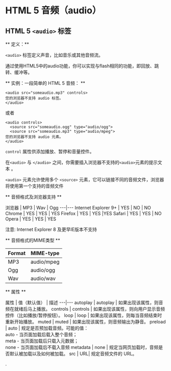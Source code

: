 # HTML 5 音频（audio）


## HTML 5 `<audio>` 标签

** 定义：**

`<audio>` 标签定义声音，比如音乐或其他音频流。

通过使用HTML5中的audio功能，你可以实现与flash相同的功能，即回放、跳转、缓冲等。


** 实例：一段简单的 HTML 5 音频： **

```
<audio src="someaudio.mp3" controls>
您的浏览器不支持 audio 标签。
</audio>
```
或者
```
<audio controls>
  <source src="someaudio.ogg" type="audio/ogg">
  <source src="someaudio.mp3" type="audio/mpeg">
您的浏览器不支持 audio 元素。
</audio>
```

`control` 属性供添加播放、暂停和音量控件。

在`<audio>` 与 `</audio>` 之间，你需要插入浏览器不支持的`<audio>`元素的提示文本 。

`<audio>` 元素允许使用多个 `<source>` 元素，它可以链接不同的音频文件，浏览器将使用第一个支持的音频文件


** 音频格式及浏览器支持 **

浏览器 | MP3 | Wav | Ogg
---|---
Internet Explorer 9+ | YES | NO | NO
Chrome	| YES |	YES |	YES
Firefox | YES | YES |YES
Safari |	YES |	YES |	NO
Opera |	YES | YES | YES

注意: Internet Explorer 8 及更早IE版本不支持 <audio> 元素.


** 音频格式的MIME类型 **

Format | MIME-type
---|---
MP3 | audio/mpeg
Ogg | audio/ogg
Wav | audio/wav


** 属性 **

属性 | 值（默认值） | 描述
---|---
autoplay | autoplay | 如果出现该属性，则音频在就绪后马上播放。
controls | controls | 如果出现该属性，则向用户显示音频控件（比如播放/暂停按钮）。
loop | loop | 如果出现该属性，则每当音频结束时重新开始播放。
muted | muted | 如果出现该属性，则音频输出为静音。
preload | auto | 规定是否预加载音频。可能的值：<br>auto - 当页面加载后载入整个音频；<br>meta - 当页面加载后只载入元数据；<br>none - 当页面加载后不载入音频
metadata | none | 规定当网页加载时，音频是否默认被加载以及如何被加载。
src | URL| 规定音频文件的 URL。





.
